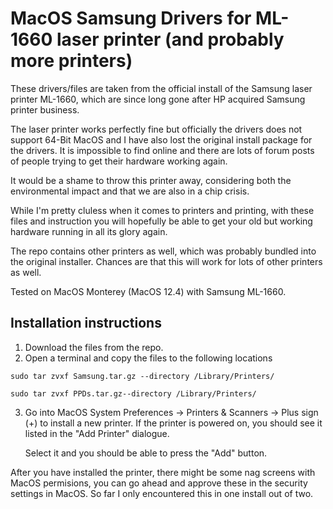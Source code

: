 # MacOS Samsung Drivers for ML-1660 laser printer (and probably more printers)

These drivers/files are taken from the official install of the Samsung laser printer ML-1660, which are since long gone after HP acquired Samsung printer business.

The laser printer works perfectly fine but officially the drivers does not support 64-Bit MacOS and I have also lost the original install package for the drivers.
It is impossible to find online and there are lots of forum posts of people trying to get their hardware working again.

It would be a shame to throw this printer away, considering both the environmental impact and that we are also in a chip crisis.

While I'm pretty cluless when it comes to printers and printing, with these files and instruction you will hopefully be able to get your old but working hardware running in all its glory again. 

The repo contains other printers as well, which was probably bundled into the original installer. Chances are that this will work for lots of other printers as well.

Tested on MacOS Monterey (MacOS 12.4) with Samsung ML-1660.

## Installation instructions

1. Download the files from the repo.
2. Open a terminal and copy the files to the following locations 

```sudo tar zvxf Samsung.tar.gz --directory /Library/Printers/```

```sudo tar zvxf PPDs.tar.gz--directory /Library/Printers/```

3. Go into MacOS System Preferences -> Printers & Scanners -> Plus sign (+) to install a new printer.
   If the printer is powered on, you should see it listed in the "Add Printer" dialogue.
   
   Select it and you should be able to press the "Add" button.


After you have installed the printer, there might be some nag screens with MacOS permisions, you can go ahead and approve these in the security settings in MacOS. So far I only encountered this in one install out of two.

